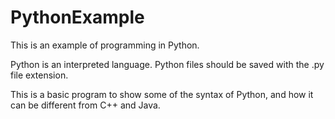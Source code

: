 # PythonExample

This is an example of programming in Python.

Python is an interpreted language.  Python files should be saved with the .py file extension.

This is a basic program to show some of the syntax of Python, and how it can be different from C++ and Java.

